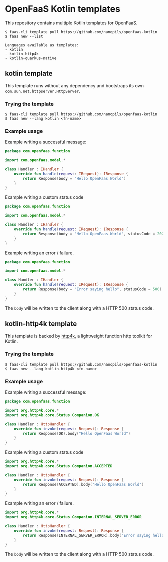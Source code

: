 # OpenFaaS Kotlin templates

This repository contains multiple Kotlin templates for OpenFaaS.
```
$ faas-cli template pull https://github.com/nanopils/openfaas-kotlin
$ faas new --list

Languages available as templates:
- kotlin
- kotlin-http4k
- kotlin-quarkus-native
```


## kotlin template 

This template runs without any dependency and bootstraps its own ``com.sun.net.httpserver.HttpServer``.

### Trying the template

```
$ faas-cli template pull https://github.com/nanopils/openfaas-kotlin
$ faas new --lang kotlin <fn-name>
```

### Example usage

Example writing a successful message:

```kotlin
package com.openfaas.function

import com.openfaas.model.*

class Handler : IHandler {
    override fun handle(request: IRequest): IResponse {
        return Response(body = "Hello OpenFaas World")
    }
}
```

Example writing a custom status code

```kotlin
package com.openfaas.function

import com.openfaas.model.*

class Handler : IHandler {
    override fun handle(request: IRequest): IResponse {
        return Response(body = "Hello OpenFaas World", statusCode = 202)
    }
}
```

Example writing an error / failure.

```kotlin
package com.openfaas.function

import com.openfaas.model.*

class Handler : IHandler {
    override fun handle(request: IRequest): IResponse {
        return Response(body = "Error saying hello", statusCode = 500)
    }
}
```

The `body` will be written to the client along with a HTTP 500 status code.


## kotlin-http4k template

This template is backed by [http4k](https://www.http4k.org/), a lightweight function http toolkit for Kotlin.


### Trying the template

```
$ faas-cli template pull https://github.com/nanopils/openfaas-kotlin
$ faas new --lang kotlin-http4k <fn-name>
```

### Example usage

Example writing a successful message:

```kotlin
package com.openfaas.function

import org.http4k.core.*
import org.http4k.core.Status.Companion.OK

class Handler : HttpHandler {
    override fun invoke(request: Request): Response {
        return Response(OK).body("Hello OpenFaas World")
    }
}
```
Example writing a custom status code

```kotlin
import org.http4k.core.*
import org.http4k.core.Status.Companion.ACCEPTED

class Handler : HttpHandler {
    override fun invoke(request: Request): Response {
        return Response(ACCEPTED).body("Hello OpenFaas World")
    }
}
```

Example writing an error / failure.

```kotlin
import org.http4k.core.*
import org.http4k.core.Status.Companion.INTERNAL_SERVER_ERROR

class Handler : HttpHandler {
    override fun invoke(request: Request): Response {
        return Response(INTERNAL_SERVER_ERROR).body("Error saying hello")
    }
}
```

The `body` will be written to the client along with a HTTP 500 status code.
